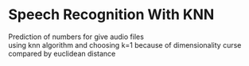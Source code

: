 # Speech Recognition With KNN
Prediction of numbers for give audio files\
using knn algorithm and choosing k=1 because of dimensionality curse\
compared by euclidean distance
